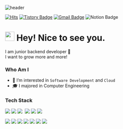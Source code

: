 ![header](https://capsule-render.vercel.app/api?type=waving&color=0:bfbdf4,100:fcdae4&fontColor=ffffff&height=200&section=header&text=Taerin%20Ha&fontSize=70&animation=fadeIn&fontAlign=30&fontAlignY=38&desc=Jounior%20Backend%20Developer&descAlignY=43&descAlign=65)


[![Hits](https://hits.seeyoufarm.com/api/count/incr/badge.svg?url=https%3A%2F%2Fgithub.com%2Fhataerin&count_bg=%23177E89&title_bg=%23555555&icon=&icon_color=%23E7E7E7&title=%E2%AD%90hits+&edge_flat=false)](https://hits.seeyoufarm.com)
[![Tistory Badge](https://img.shields.io/badge/Tech%20Blog-084c61?style=flat&logoColor=white&logo=tvtime)](https://dev-taerin.tistory.com/)
[![Gmail Badge](https://img.shields.io/badge/Gmail-db3a34?style=flat&logo=Gmail&logoColor=white)](mailto:goil1113@likelion.org)
![Notion Badge](https://img.shields.io/badge/Portfolio-f0a202?style=flat&logoColor=white&logo=notion)



<h1><img src="https://emojis.slackmojis.com/emojis/images/1531849430/4246/blob-sunglasses.gif?1531849430" width="30"/> Hey! Nice to see you.</h1>
<p>
  I am junior backend developer 🐣 </br>
  I want to grow more and more!
</p>


### Who Am I

- 🌱 I’m interested in `Software Development` and `Cloud`
- 🎓 I majored in Computer Engineering



### Tech Stack 

<p>
  <img src="https://img.shields.io/badge/Java-007396?style=flat-square&logo=Java&logoColor=white"/></a>
  <img src="https://img.shields.io/badge/Javascript-fcd12a?style=flat-square&logo=javascript&logoColor=white"/></a>
  <img src="https://img.shields.io/badge/Ruby-CC342D?style=flat-square&logo=ruby&logoColor=white"/></a>&nbsp 
  <img src="https://img.shields.io/badge/SpringBoot-6DB33F?style=flat-square&logo=Spring&logoColor=white"/></a>
  <img src="https://img.shields.io/badge/Node.js-43853D?style=flat-square&logo=node.js&logoColor=white"/></a>
  <img src="https://img.shields.io/badge/Rails-CC0000?style=flat-square&logo=ruby-on-rails&logoColor=white"/></a>

 <img src="https://img.shields.io/badge/MongoDB-4ea94b?style=flat-square&logo=mongodb&logoColor=white"/></a>
  <img src="https://img.shields.io/badge/Mysql-00758F?style=flat-square&logo=MySql&logoColor=white"/></a>
  <img src="https://img.shields.io/badge/NGINX-009639?style=flat-square&logo=nginx&logoColor=white"/></a>
  <img src="https://img.shields.io/badge/APACHE-800080?style=flat-square&logo=apache&logoColor=white"/></a>
  <img src="https://img.shields.io/badge/Docker-0db7ed?style=flat-square&logo=docker&logoColor=white"/></a> 
  <img src="https://img.shields.io/badge/Kubernetes-326ce5?style=flat-square&logo=kubernetes&logoColor=white"/></a>
  <img src="https://img.shields.io/badge/AWS-FF9900?style=flat-square&logo=amazon-aws&logoColor=white"/></a>

